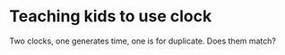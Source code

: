 # Teaching kids to use clock

Two clocks, one generates time, one is for duplicate. Does them match?